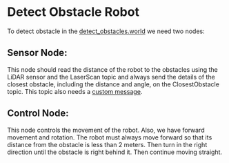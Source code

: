 # Detect Obstacle Robot

To detect obstacle in the [detect_obstacles.world](https://github.com/ZahraRahimii/Detect-Obstacle-Robot/blob/main/detect_obstacles.world) we need two nodes:

## Sensor Node: 
This node should read the distance of the robot to the obstacles using the LiDAR sensor and the LaserScan topic and always send the details of the closest obstacle, including the distance and angle, on the ClosestObstacle topic. This topic also needs a [custom message](https://github.com/ZahraRahimii/Detect-Obstacle-Robot/blob/main/msg/custom_msg.msg).

## Control Node: 
This node controls the movement of the robot. Also, we have forward movement and rotation. The robot must always move forward so that its distance from the obstacle is less than 2 meters. Then turn in the right direction until the obstacle is right behind it. Then continue moving straight. 
